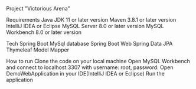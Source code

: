 Project "Victorious Arena"

Requirements
Java JDK 11 or later version
Maven 3.8.1 or later version
IntelliJ IDEA or Eclipse
MySQL Server 8.0 or later version
MySQL Workbench 8.0 or later version

Tech
Spring Boot
MySql database
Spring Boot Web
Spring Data JPA
Thymeleaf
Model Mapper

How to run
Clone the code on your local machine
Open MySQL Workbench and connect to localhost:3307 with username: root, password:
Open DemoWebApplication in your IDE(IntelliJ IDEA or Eclipse)
Run the application
